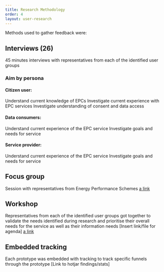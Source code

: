 ```yaml
---
title: Research Methodology
order: 4
layout: user-research
---
```

Methods used to gather feedback were:

## Interviews (**26**)
45 minutes interviews with representatives from each of the identified user groups

### Aim by persona
#### Citizen user: 
Understand current knowledge of EPCs
Investigate current experience with EPC services
Investigate understanding of consent and data access

#### Data consumers:
Understand current experience of the EPC service
Investigate goals and needs for service

#### Service provider:
Understand current experience of the EPC service
Investigate goals and needs for service

## Focus group
Session with representatives from Energy Performance Schemes
[a link](../assets/media/RESEARCH_Scheme_session_summary.pdf)

## Workshop
Representatives from each of the identified user groups got together to validate the needs identified during research and prioritise their overall needs for the service as well as their information needs
[Insert link/file for agenda]
[a link](../assets/media/Alpha_Day_summary.pdf)

## Embedded tracking
Each prototype was embedded with tracking to track specific funnels through the prototype
[Link to hotjar findings/stats]
